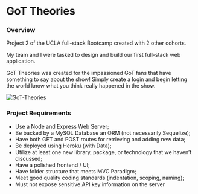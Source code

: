 # GoT Theories
### Overview

Project 2 of the UCLA full-stack Bootcamp created with 2 other cohorts.

My team and I were tasked to design and build our first full-stack web application. 

GoT Theories was created for the impassioned GoT fans that have something to say about the show! 
Simply create a login and begin letting the world know what you think really happened in the show.

![GoT-Theories](https://i.ibb.co/k9mWg9S/gottheories.png)



### Project Requirements

* Use a Node and Express Web Server;
* Be backed by a MySQL Database an ORM (not necessarily Sequelize);
* Have both GET and POST routes for retrieving and adding new data;
* Be deployed using Heroku (with Data);
* Utilize at least one new library, package, or technology that we haven’t discussed;
* Have a polished frontend / UI;
* Have folder structure that meets MVC Paradigm;
* Meet good quality coding standards (indentation, scoping, naming);
* Must not expose sensitive API key information on the server
